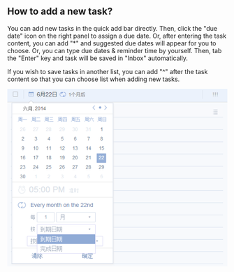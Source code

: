 ## How to add a new task?
You can add new tasks in the quick add bar directly. Then, click the "due date" icon on the right panel to assign a due date. Or, after entering the task content, you can add "*" and suggested due dates will appear for you to choose. Or, you can type due dates & reminder time by yourself. Then, tab the "Enter" key and task will be saved in "Inbox" automatically.

If you wish to save tasks in another list, you can add "^" after the task content so that you can choose list when adding new tasks.

![](../images/image007.png)
